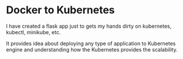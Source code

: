 # Docker to Kubernetes

I have created a flask app just to gets my hands dirty on kubernetes, kubectl, minikube, etc.

It provides idea about deploying any type of application to Kubernetes engine and understanding how the Kubernetes provides the scalability.
